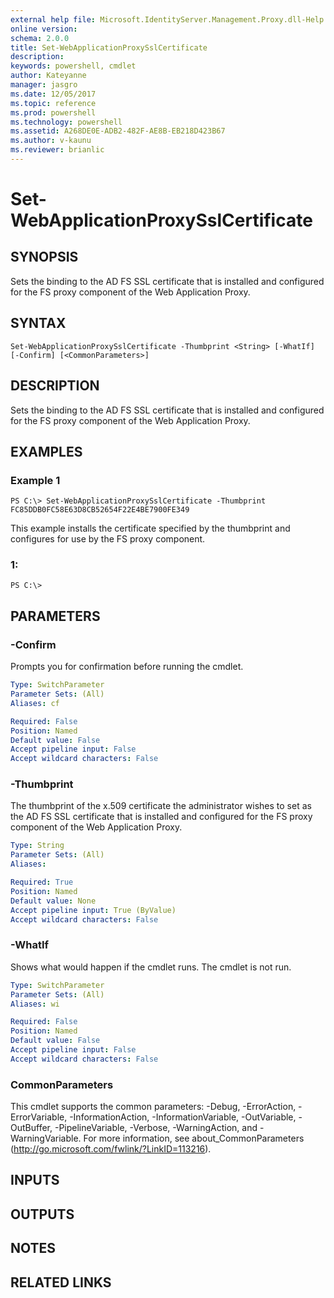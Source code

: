 ```yaml
---
external help file: Microsoft.IdentityServer.Management.Proxy.dll-Help.xml
online version: 
schema: 2.0.0
title: Set-WebApplicationProxySslCertificate
description: 
keywords: powershell, cmdlet
author: Kateyanne
manager: jasgro
ms.date: 12/05/2017
ms.topic: reference
ms.prod: powershell
ms.technology: powershell
ms.assetid: A268DE0E-ADB2-482F-AE8B-EB218D423B67
ms.author: v-kaunu
ms.reviewer: brianlic
---
```


# Set-WebApplicationProxySslCertificate

## SYNOPSIS
Sets the binding to the AD FS SSL certificate that is installed and configured for the FS proxy component of the Web Application Proxy.

## SYNTAX

```
Set-WebApplicationProxySslCertificate -Thumbprint <String> [-WhatIf] [-Confirm] [<CommonParameters>]
```

## DESCRIPTION
Sets the binding to the AD FS SSL certificate that is installed and configured for the FS proxy component of the Web Application Proxy.

## EXAMPLES

### Example 1
```
PS C:\> Set-WebApplicationProxySslCertificate -Thumbprint FC85DDB0FC58E63D8CB52654F22E4BE7900FE349
```

This example installs the certificate specified by the thumbprint and configures for use by the FS proxy component.

### 1:
```
PS C:\>
```

## PARAMETERS

### -Confirm
Prompts you for confirmation before running the cmdlet.

```yaml
Type: SwitchParameter
Parameter Sets: (All)
Aliases: cf

Required: False
Position: Named
Default value: False
Accept pipeline input: False
Accept wildcard characters: False
```

### -Thumbprint
The thumbprint of the x.509 certificate the administrator wishes to set as the AD FS SSL certificate that is installed and configured for the FS proxy component of the Web Application Proxy.

```yaml
Type: String
Parameter Sets: (All)
Aliases: 

Required: True
Position: Named
Default value: None
Accept pipeline input: True (ByValue)
Accept wildcard characters: False
```

### -WhatIf
Shows what would happen if the cmdlet runs.
The cmdlet is not run.

```yaml
Type: SwitchParameter
Parameter Sets: (All)
Aliases: wi

Required: False
Position: Named
Default value: False
Accept pipeline input: False
Accept wildcard characters: False
```

### CommonParameters
This cmdlet supports the common parameters: -Debug, -ErrorAction, -ErrorVariable, -InformationAction, -InformationVariable, -OutVariable, -OutBuffer, -PipelineVariable, -Verbose, -WarningAction, and -WarningVariable. For more information, see about_CommonParameters (http://go.microsoft.com/fwlink/?LinkID=113216).

## INPUTS

## OUTPUTS

## NOTES

## RELATED LINKS

